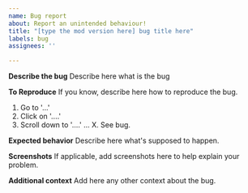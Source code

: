 ```yaml
---
name: Bug report
about: Report an unintended behaviour!
title: "[type the mod version here] bug title here"
labels: bug
assignees: ''

---
```


**Describe the bug**
Describe here what is the bug 

**To Reproduce**
If you know, describe here how to reproduce the bug.
1. Go to '...'
2. Click on '....'
3. Scroll down to '....'
...
X. See bug.

**Expected behavior**
Describe here what's supposed to happen.

**Screenshots**
If applicable, add screenshots here to help explain your problem.

**Additional context**
Add here any other context about the bug.
